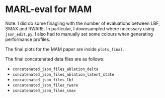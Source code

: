 # MARL-eval for MAM

Note: I did do some finagling with the number of evaluations between LBF, SMAX and RWARE. In particular, I downsampled where necessary using `json_edit.py`. I also had to manually set some colours when generating performance profiles.

The final plots for the MAM paper are inside `plots_final`.

The final concatenated data files are as follows:
- `concatenated_json_files_ablation_delta`
- `concatenated_json_files_ablation_latent_state`
- `concatenated_json_files_lbf`
- `concatenated_json_files_rware`
- `concatenated_json_files_smax`